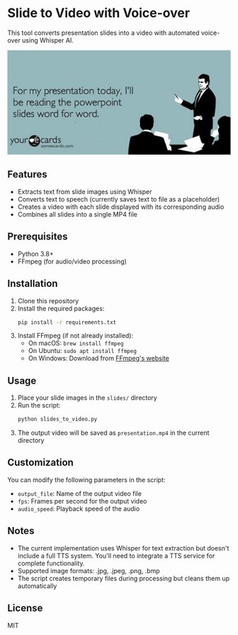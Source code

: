 # Slide to Video with Voice-over

This tool converts presentation slides into a video with automated voice-over using Whisper AI.

![](images/pptsux.png)

## Features

- Extracts text from slide images using Whisper
- Converts text to speech (currently saves text to file as a placeholder)
- Creates a video with each slide displayed with its corresponding audio
- Combines all slides into a single MP4 file

## Prerequisites

- Python 3.8+
- FFmpeg (for audio/video processing)

## Installation

1. Clone this repository
2. Install the required packages:
   ```bash
   pip install -r requirements.txt
   ```
3. Install FFmpeg (if not already installed):
   - On macOS: `brew install ffmpeg`
   - On Ubuntu: `sudo apt install ffmpeg`
   - On Windows: Download from [FFmpeg's website](https://ffmpeg.org/download.html)

## Usage

1. Place your slide images in the `slides/` directory
2. Run the script:
   ```bash
   python slides_to_video.py
   ```
3. The output video will be saved as `presentation.mp4` in the current directory

## Customization

You can modify the following parameters in the script:
- `output_file`: Name of the output video file
- `fps`: Frames per second for the output video
- `audio_speed`: Playback speed of the audio

## Notes

- The current implementation uses Whisper for text extraction but doesn't include a full TTS system. You'll need to integrate a TTS service for complete functionality.
- Supported image formats: .jpg, .jpeg, .png, .bmp
- The script creates temporary files during processing but cleans them up automatically

## License

MIT
